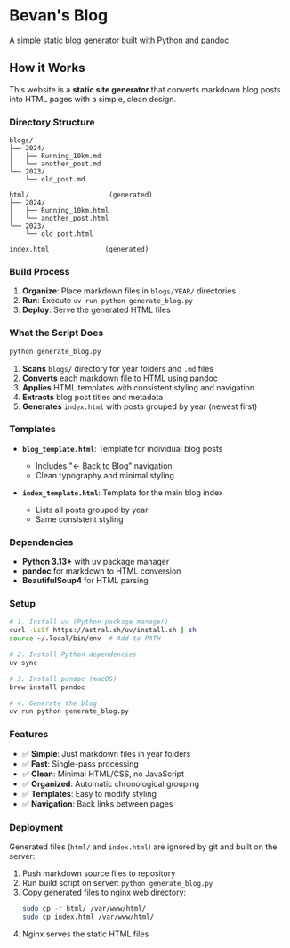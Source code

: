 # Bevan's Blog

A simple static blog generator built with Python and pandoc.

## How it Works

This website is a **static site generator** that converts markdown blog posts into HTML pages with a simple, clean design.

### Directory Structure

```
blogs/
├── 2024/
│   ├── Running_10km.md
│   └── another_post.md
└── 2023/
    └── old_post.md

html/                    (generated)
├── 2024/
│   ├── Running_10km.html
│   └── another_post.html
└── 2023/
    └── old_post.html

index.html              (generated)
```

### Build Process

1. **Organize**: Place markdown files in `blogs/YEAR/` directories
2. **Run**: Execute `uv run python generate_blog.py`
3. **Deploy**: Serve the generated HTML files

### What the Script Does

```bash
python generate_blog.py
```

1. **Scans** `blogs/` directory for year folders and `.md` files
2. **Converts** each markdown file to HTML using pandoc
3. **Applies** HTML templates with consistent styling and navigation
4. **Extracts** blog post titles and metadata
5. **Generates** `index.html` with posts grouped by year (newest first)

### Templates

- **`blog_template.html`**: Template for individual blog posts
  - Includes "← Back to Blog" navigation
  - Clean typography and minimal styling
  
- **`index_template.html`**: Template for the main blog index
  - Lists all posts grouped by year
  - Same consistent styling

### Dependencies

- **Python 3.13+** with uv package manager
- **pandoc** for markdown to HTML conversion
- **BeautifulSoup4** for HTML parsing

### Setup

```bash
# 1. Install uv (Python package manager)
curl -LsSf https://astral.sh/uv/install.sh | sh
source ~/.local/bin/env  # Add to PATH

# 2. Install Python dependencies
uv sync

# 3. Install pandoc (macOS)
brew install pandoc

# 4. Generate the blog
uv run python generate_blog.py
```

### Features

- ✅ **Simple**: Just markdown files in year folders
- ✅ **Fast**: Single-pass processing
- ✅ **Clean**: Minimal HTML/CSS, no JavaScript
- ✅ **Organized**: Automatic chronological grouping
- ✅ **Templates**: Easy to modify styling
- ✅ **Navigation**: Back links between pages

### Deployment

Generated files (`html/` and `index.html`) are ignored by git and built on the server:

1. Push markdown source files to repository
2. Run build script on server: `python generate_blog.py`
3. Copy generated files to nginx web directory:
   ```bash
   sudo cp -r html/ /var/www/html/
   sudo cp index.html /var/www/html/
   ```
4. Nginx serves the static HTML files